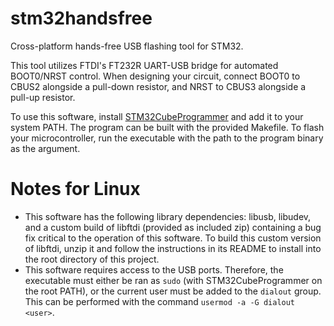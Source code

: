# stm32handsfree

Cross-platform hands-free USB flashing tool for STM32.

This tool utilizes FTDI's FT232R UART-USB bridge for automated BOOT0/NRST control. When designing your circuit, connect BOOT0 to CBUS2 alongside a pull-down resistor, and NRST to CBUS3 alongside a pull-up resistor.

To use this software, install [STM32CubeProgrammer](https://www.st.com/en/development-tools/stm32cubeprog.html) and add it to your system PATH. The program can be built with the provided Makefile. To flash your microcontroller, run the executable with the path to the program binary as the argument.

# Notes for Linux
- This software has the following library dependencies: libusb, libudev, and a custom build of libftdi (provided as included zip) containing a bug fix critical to the operation of this software. To build this custom version of libftdi, unzip it and follow the instructions in its README to install into the root directory of this project.
- This software requires access to the USB ports. Therefore, the executable must either be ran as `sudo` (with STM32CubeProgrammer on the root PATH), or the current user must be added to the `dialout` group. This can be performed with the command `usermod -a -G dialout <user>`.
